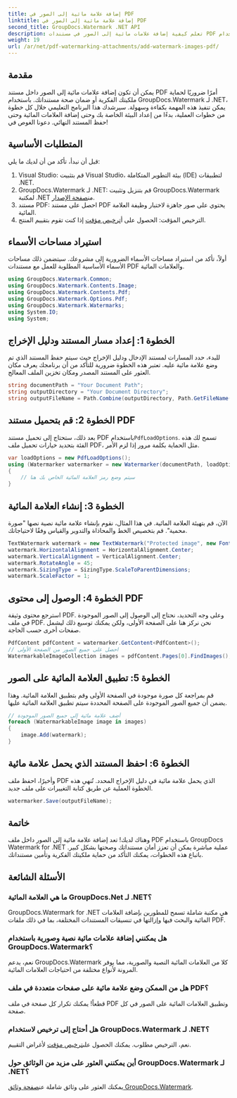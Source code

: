 ```yaml
---
title: إضافة علامة مائية إلى الصور في PDF
linktitle: إضافة علامة مائية إلى الصور في PDF
second_title: GroupDocs.Watermark .NET API
description: تعلم كيفية إضافة علامات مائية إلى الصور في مستندات PDF باستخدام GroupDocs.Watermark لـ .NET من خلال برنامجنا التعليمي المفصل خطوة بخطوة. تأمين ملفات PDF الخاصة بك بسهولة.
weight: 19
url: /ar/net/pdf-watermarking-attachments/add-watermark-images-pdf/
---
```

## مقدمة
يمكن أن تكون إضافة علامات مائية إلى الصور داخل مستند PDF أمرًا ضروريًا لحماية ملكيتك الفكرية أو ضمان صحة مستنداتك. باستخدام GroupDocs.Watermark لـ .NET، يمكن تنفيذ هذه المهمة بكفاءة وسهولة. سيرشدك هذا البرنامج التعليمي خلال كل خطوة من خطوات العملية، بدءًا من إعداد البيئة الخاصة بك وحتى إضافة العلامات المائية وحتى حفظ المستند النهائي. دعونا الغوص في!
## المتطلبات الأساسية
قبل أن نبدأ، تأكد من أن لديك ما يلي:
1. Visual Studio: قم بتثبيت Visual Studio، بيئة التطوير المتكاملة (IDE) لتطبيقات .NET.
2.  GroupDocs.Watermark لـ .NET: قم بتنزيل وتثبيت GroupDocs.Watermark لمكتبة .NET من[صفحة الإصدار](https://releases.groupdocs.com/Watermark/net/).
3. مستند PDF: احصل على مستند PDF يحتوي على صور جاهزة لاختبار وظيفة العلامة المائية.
4.  الترخيص المؤقت: الحصول على أ[ترخيص مؤقت](https://purchase.groupdocs.com/temporary-license/) إذا كنت تقوم بتقييم المنتج.
## استيراد مساحات الأسماء
أولاً، تأكد من استيراد مساحات الأسماء الضرورية إلى مشروعك. سيتضمن ذلك مساحات الأسماء الأساسية المطلوبة للعمل مع مستندات PDF والعلامات المائية.
```csharp
using GroupDocs.Watermark.Common;
using GroupDocs.Watermark.Contents.Image;
using GroupDocs.Watermark.Contents.Pdf;
using GroupDocs.Watermark.Options.Pdf;
using GroupDocs.Watermark.Watermarks;
using System.IO;
using System;
```
## الخطوة 1: إعداد مسار المستند ودليل الإخراج
للبدء، حدد المسارات لمستند الإدخال ودليل الإخراج حيث سيتم حفظ المستند الذي تم وضع علامة مائية عليه. تعتبر هذه الخطوة ضرورية للتأكد من أن برنامجك يعرف مكان العثور على المستند المصدر ومكان تخزين الملف المعالج.
```csharp
string documentPath = "Your Document Path";
string outputDirectory = "Your Document Directory";
string outputFileName = Path.Combine(outputDirectory, Path.GetFileName(documentPath));
```
## الخطوة 2: قم بتحميل مستند PDF
 بعد ذلك، ستحتاج إلى تحميل مستند PDF باستخدام`PdfLoadOptions`. تسمح لك هذه الفئة بتحديد خيارات تحميل ملف PDF، مثل الحماية بكلمة مرور إذا لزم الأمر.
```csharp
var loadOptions = new PdfLoadOptions();
using (Watermarker watermarker = new Watermarker(documentPath, loadOptions))
{
    // سيتم وضع رمز العلامة المائية الخاص بك هنا
}
```
## الخطوة 3: إنشاء العلامة المائية
الآن، قم بتهيئة العلامة المائية. في هذا المثال، نقوم بإنشاء علامة مائية نصية نصها "صورة محمية". قم بتخصيص الخط والمحاذاة والتدوير والقياس وفقًا لاحتياجاتك.
```csharp
TextWatermark watermark = new TextWatermark("Protected image", new Font("Arial", 8));
watermark.HorizontalAlignment = HorizontalAlignment.Center;
watermark.VerticalAlignment = VerticalAlignment.Center;
watermark.RotateAngle = 45;
watermark.SizingType = SizingType.ScaleToParentDimensions;
watermark.ScaleFactor = 1;
```
## الخطوة 4: الوصول إلى محتوى PDF
استرجع محتوى وثيقة PDF. وعلى وجه التحديد، نحتاج إلى الوصول إلى الصور الموجودة في ملف PDF. نحن نركز هنا على الصفحة الأولى، ولكن يمكنك توسيع ذلك ليشمل صفحات أخرى حسب الحاجة.
```csharp
PdfContent pdfContent = watermarker.GetContent<PdfContent>();
// احصل على جميع الصور من الصفحة الأولى
WatermarkableImageCollection images = pdfContent.Pages[0].FindImages();
```
## الخطوة 5: تطبيق العلامة المائية على الصور
قم بمراجعة كل صورة موجودة في الصفحة الأولى وقم بتطبيق العلامة المائية. وهذا يضمن أن جميع الصور الموجودة على الصفحة المحددة سيتم تطبيق العلامة المائية عليها.
```csharp
// أضف علامة مائية إلى جميع الصور الموجودة
foreach (WatermarkableImage image in images)
{
    image.Add(watermark);
}
```
## الخطوة 6: احفظ المستند الذي يحمل علامة مائية
وأخيرًا، احفظ ملف PDF الذي يحمل علامة مائية في دليل الإخراج المحدد. تُنهي هذه الخطوة العملية عن طريق كتابة التغييرات على ملف جديد.
```csharp
watermarker.Save(outputFileName);
```
## خاتمة
وهناك لديك! تعد إضافة علامة مائية إلى الصور داخل ملف PDF باستخدام GroupDocs Watermark for .NET عملية مباشرة يمكن أن تعزز أمان مستنداتك وصحتها بشكل كبير. باتباع هذه الخطوات، يمكنك التأكد من حماية ملكيتك الفكرية وتأمين مستنداتك.
## الأسئلة الشائعة
### ما هي العلامة المائية GroupDocs.Net لـ .NET؟
GroupDocs.Watermark for .NET هي مكتبة شاملة تسمح للمطورين بإضافة العلامات المائية والبحث فيها وإزالتها في تنسيقات المستندات المختلفة، بما في ذلك ملفات PDF.
### هل يمكنني إضافة علامات مائية نصية وصورية باستخدام GroupDocs.Watermark؟
نعم، يدعم GroupDocs.Watermark كلا من العلامات المائية النصية والصورية، مما يوفر المرونة لأنواع مختلفة من احتياجات العلامات المائية.
### هل من الممكن وضع علامة مائية على صفحات متعددة في ملف PDF؟
قطعاً! يمكنك تكرار كل صفحة في ملف PDF وتطبيق العلامات المائية على الصور في كل صفحة.
### هل أحتاج إلى ترخيص لاستخدام GroupDocs.Watermark لـ .NET؟
 نعم، الترخيص مطلوب. يمكنك الحصول على[ترخيص مؤقت](https://purchase.groupdocs.com/temporary-license/) لأغراض التقييم.
### أين يمكنني العثور على مزيد من الوثائق حول GroupDocs.Watermark لـ .NET؟
 يمكنك العثور على وثائق شاملة عن[صفحة وثائق GroupDocs.Watermark](https://tutorials.groupdocs.com/Watermark/net/).
